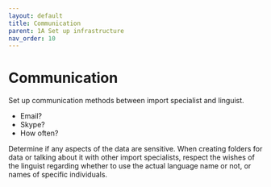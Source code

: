 ```yaml
---
layout: default
title: Communication
parent: 1A Set up infrastructure
nav_order: 10
---
```

# Communication

Set up communication methods between import specialist and linguist.
  - Email?
  - Skype?
  - How often?

Determine if any aspects of the data are sensitive.  When creating folders for data or talking about it with other import specialists, respect the wishes of the linguist regarding whether to use the actual language name or not, or names of specific individuals.
